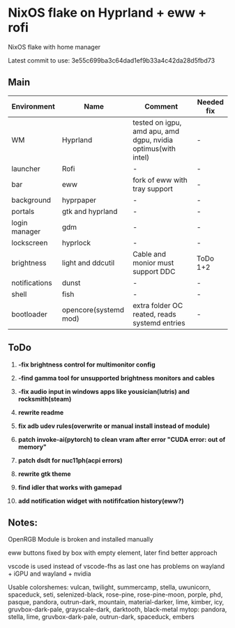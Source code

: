 # NixOS flake on Hyprland + eww + rofi

NixOS flake with home manager

Latest commit to use: 3e55c699ba3c64dad1ef9b33a4c42da28d5fbd73

## Main
| Environment | Name | Comment | Needed fix |
|-----|-----|-----|-----|
| WM | Hyprland | tested on igpu, amd apu, amd dgpu, nvidia optimus(with intel) | - |
| launcher | Rofi | - | - |
| bar | eww | fork of eww with tray support | - |
| background | hyprpaper | - | - |
| portals | gtk and hyprland | - | - |
| login manager | gdm | - | - |
| lockscreen | hyprlock | - | - |
| brightness | light and ddcutil | Cable and monior must support DDC | ToDo 1+2 |
| notifications | dunst | - | - |
| shell | fish | - | - |
| bootloader | opencore(systemd mod) | extra folder OC reated, reads systemd entries | - |

## ToDo

1. **-fix brightness control for multimonitor config**

2. **-find gamma tool for unsupported brightness monitors and cables**

3. **-fix audio input in windows apps like yousician(lutris) and rocksmith(steam)**

4. **rewrite readme**

5. **fix adb udev rules(overwrite or manual install instead of module)**

6. **patch invoke-ai(pytorch) to clean vram after error "CUDA error: out of memory"**

7. **patch dsdt for nuc11ph(acpi errors)**

8. **rewrite gtk theme**

9. **find idler that works with gamepad**

10. **add notification widget with notififcation history(eww?)**

## Notes:

OpenRGB Module is broken and installed manually

eww buttons fixed by box with empty element, later find better approach

vscode is used instead of vscode-fhs as last one has problems on wayland + iGPU and wayland + nvidia

Usable colorshemes:
vulcan, twilight, summercamp, stella, uwunicorn,
spaceduck, seti, selenized-black, rose-pine, rose-pine-moon,
porple, phd, pasque, pandora, outrun-dark, mountain, material-darker,
lime, kimber, icy, gruvbox-dark-pale, grayscale-dark, darktooth, black-metal
mytop: pandora, stella, lime, gruvbox-dark-pale, outrun-dark, spaceduck, embers